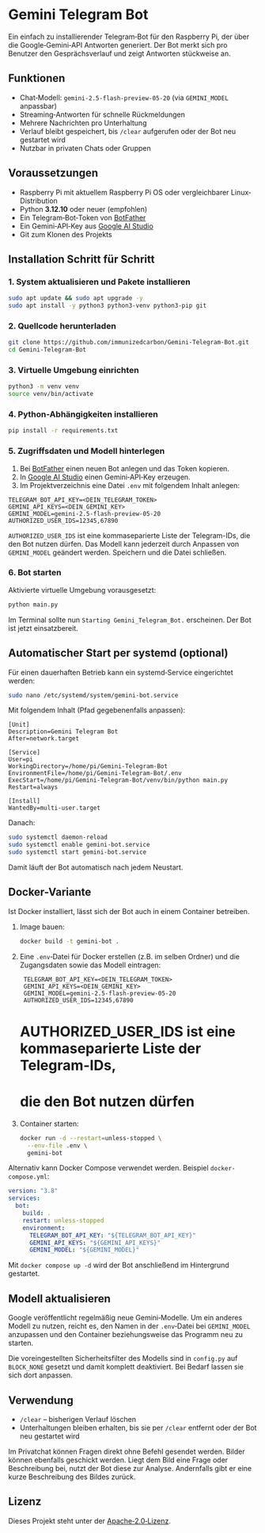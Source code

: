 # Gemini Telegram Bot

Ein einfach zu installierender Telegram‑Bot für den Raspberry Pi, der über die
Google‑Gemini‑API Antworten generiert. Der Bot merkt sich pro Benutzer den
Gesprächsverlauf und zeigt Antworten stückweise an.

## Funktionen

- Chat‑Modell: `gemini-2.5-flash-preview-05-20` (via `GEMINI_MODEL` anpassbar)
- Streaming‑Antworten für schnelle Rückmeldungen
- Mehrere Nachrichten pro Unterhaltung
- Verlauf bleibt gespeichert, bis `/clear` aufgerufen oder der Bot
  neu gestartet wird
- Nutzbar in privaten Chats oder Gruppen

## Voraussetzungen

- Raspberry Pi mit aktuellem Raspberry Pi OS oder vergleichbarer Linux‑
  Distribution
- Python **3.12.10** oder neuer (empfohlen)
- Ein Telegram‑Bot‑Token von [BotFather](https://t.me/BotFather)
- Ein Gemini‑API‑Key aus [Google AI Studio](https://makersuite.google.com/app/apikey)
- Git zum Klonen des Projekts

## Installation Schritt für Schritt

### 1. System aktualisieren und Pakete installieren

```bash
sudo apt update && sudo apt upgrade -y
sudo apt install -y python3 python3-venv python3-pip git
```

### 2. Quellcode herunterladen

```bash
git clone https://github.com/immunizedcarbon/Gemini-Telegram-Bot.git
cd Gemini-Telegram-Bot
```

### 3. Virtuelle Umgebung einrichten

```bash
python3 -m venv venv
source venv/bin/activate
```

### 4. Python-Abhängigkeiten installieren

```bash
pip install -r requirements.txt
```

### 5. Zugriffsdaten und Modell hinterlegen

1. Bei [BotFather](https://t.me/BotFather) einen neuen Bot anlegen und das Token kopieren.
2. In [Google AI Studio](https://makersuite.google.com/app/apikey) einen Gemini‑API‑Key erzeugen.
3. Im Projektverzeichnis eine Datei `.env` mit folgendem Inhalt anlegen:

```env
TELEGRAM_BOT_API_KEY=<DEIN_TELEGRAM_TOKEN>
GEMINI_API_KEYS=<DEIN_GEMINI_KEY>
GEMINI_MODEL=gemini-2.5-flash-preview-05-20
AUTHORIZED_USER_IDS=12345,67890
```
`AUTHORIZED_USER_IDS` ist eine kommaseparierte Liste der Telegram-IDs, die den Bot nutzen dürfen. Das Modell kann jederzeit durch Anpassen von `GEMINI_MODEL` geändert werden. Speichern und die Datei schließen.

### 6. Bot starten

Aktivierte virtuelle Umgebung vorausgesetzt:

```bash
python main.py
```

Im Terminal sollte nun `Starting Gemini_Telegram_Bot.` erscheinen. Der Bot ist
jetzt einsatzbereit.

## Automatischer Start per systemd (optional)

Für einen dauerhaften Betrieb kann ein systemd‑Service eingerichtet werden:

```bash
sudo nano /etc/systemd/system/gemini-bot.service
```

Mit folgendem Inhalt (Pfad gegebenenfalls anpassen):

```
[Unit]
Description=Gemini Telegram Bot
After=network.target

[Service]
User=pi
WorkingDirectory=/home/pi/Gemini-Telegram-Bot
EnvironmentFile=/home/pi/Gemini-Telegram-Bot/.env
ExecStart=/home/pi/Gemini-Telegram-Bot/venv/bin/python main.py
Restart=always

[Install]
WantedBy=multi-user.target
```

Danach:

```bash
sudo systemctl daemon-reload
sudo systemctl enable gemini-bot.service
sudo systemctl start gemini-bot.service
```

Damit läuft der Bot automatisch nach jedem Neustart.

## Docker-Variante

Ist Docker installiert, lässt sich der Bot auch in einem Container betreiben.

1. Image bauen:

   ```bash
   docker build -t gemini-bot .
   ```

2. Eine `.env`‑Datei für Docker erstellen (z.B. im selben Ordner) und die
   Zugangsdaten sowie das Modell eintragen:

   ```env
    TELEGRAM_BOT_API_KEY=<DEIN_TELEGRAM_TOKEN>
    GEMINI_API_KEYS=<DEIN_GEMINI_KEY>
    GEMINI_MODEL=gemini-2.5-flash-preview-05-20
    AUTHORIZED_USER_IDS=12345,67890
    ```
    # AUTHORIZED_USER_IDS ist eine kommaseparierte Liste der Telegram-IDs,
    # die den Bot nutzen dürfen


3. Container starten:

   ```bash
   docker run -d --restart=unless-stopped \
     --env-file .env \
     gemini-bot
   ```

Alternativ kann Docker Compose verwendet werden. Beispiel `docker-compose.yml`:

```yaml
version: "3.8"
services:
  bot:
    build: .
    restart: unless-stopped
    environment:
      TELEGRAM_BOT_API_KEY: "${TELEGRAM_BOT_API_KEY}"
      GEMINI_API_KEYS: "${GEMINI_API_KEYS}"
      GEMINI_MODEL: "${GEMINI_MODEL}"
```

Mit `docker compose up -d` wird der Bot anschließend im Hintergrund gestartet.

## Modell aktualisieren

Google veröffentlicht regelmäßig neue Gemini‑Modelle. Um ein anderes Modell zu
nutzen, reicht es, den Namen in der `.env`‑Datei bei `GEMINI_MODEL` anzupassen
und den Container beziehungsweise das Programm neu zu starten.

Die voreingestellten Sicherheitsfilter des Modells sind in `config.py` auf
`BLOCK_NONE` gesetzt und damit komplett deaktiviert. Bei Bedarf lassen sie sich
dort anpassen.

## Verwendung

- `/clear` – bisherigen Verlauf löschen
- Unterhaltungen bleiben erhalten, bis sie per `/clear` entfernt oder der Bot
  neu gestartet wird

Im Privatchat können Fragen direkt ohne Befehl gesendet werden. Bilder können
ebenfalls geschickt werden. Liegt dem Bild eine Frage oder Beschreibung bei,
nutzt der Bot diese zur Analyse. Andernfalls gibt er eine kurze Beschreibung
des Bildes zurück.

## Lizenz

Dieses Projekt steht unter der [Apache‑2.0‑Lizenz](LICENSE).
